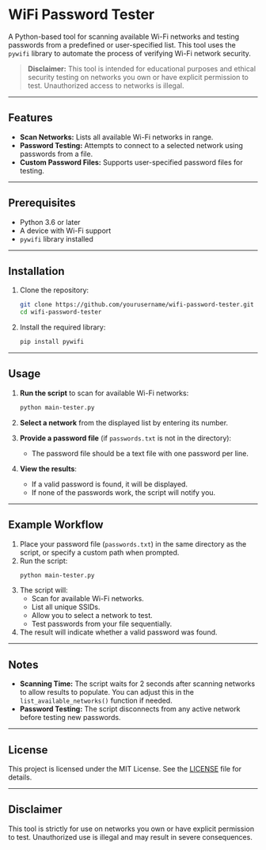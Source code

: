 # WiFi Password Tester

A Python-based tool for scanning available Wi-Fi networks and testing passwords from a predefined or user-specified list. This tool uses the `pywifi` library to automate the process of verifying Wi-Fi network security.

> **Disclaimer:** This tool is intended for educational purposes and ethical security testing on networks you own or have explicit permission to test. Unauthorized access to networks is illegal.

---

## Features
- **Scan Networks:** Lists all available Wi-Fi networks in range.
- **Password Testing:** Attempts to connect to a selected network using passwords from a file.
- **Custom Password Files:** Supports user-specified password files for testing.

---

## Prerequisites
- Python 3.6 or later
- A device with Wi-Fi support
- `pywifi` library installed

---

## Installation

1. Clone the repository:
    ```bash
    git clone https://github.com/yourusername/wifi-password-tester.git
    cd wifi-password-tester
    ```

2. Install the required library:
    ```bash
    pip install pywifi
    ```

---

## Usage

1. **Run the script** to scan for available Wi-Fi networks:
    ```bash
    python main-tester.py
    ```

2. **Select a network** from the displayed list by entering its number.

3. **Provide a password file** (if `passwords.txt` is not in the directory):
    - The password file should be a text file with one password per line.

4. **View the results**:
    - If a valid password is found, it will be displayed.
    - If none of the passwords work, the script will notify you.

---

## Example Workflow

1. Place your password file (`passwords.txt`) in the same directory as the script, or specify a custom path when prompted.
2. Run the script:
    ```bash
    python main-tester.py
    ```
3. The script will:
    - Scan for available Wi-Fi networks.
    - List all unique SSIDs.
    - Allow you to select a network to test.
    - Test passwords from your file sequentially.
4. The result will indicate whether a valid password was found.

---

## Notes
- **Scanning Time:** The script waits for 2 seconds after scanning networks to allow results to populate. You can adjust this in the `list_available_networks()` function if needed.
- **Password Testing:** The script disconnects from any active network before testing new passwords.

---

## License
This project is licensed under the MIT License. See the [LICENSE](https://github.com/Arikatakur/WiFi-Password-Tester/tree/main?tab=MIT-1-ov-file) file for details.

---

## Disclaimer
This tool is strictly for use on networks you own or have explicit permission to test. Unauthorized use is illegal and may result in severe consequences.
